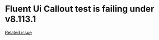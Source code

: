 # Fluent Ui Callout test is failing under v8.113.1

[Related issue](https://github.com/microsoft/fluentui/issues/30138)
